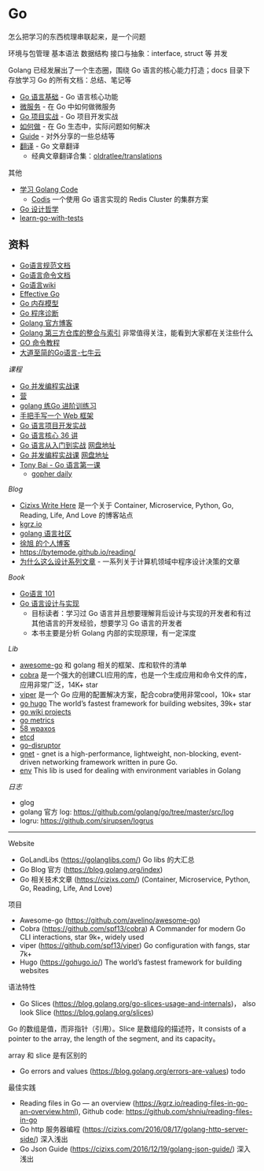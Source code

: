 # Go

怎么把学习的东西梳理串联起来，是一个问题

环境与包管理
基本语法
数据结构
接口与抽象：interface, struct 等
并发

Golang 已经发展出了一个生态圈，围绕 Go 语言的核心能力打造；docs 目录下存放学习 Go 的所有文档：总结、笔记等

- [Go 语言基础](core/README.md) - Go 语言核心功能
- [微服务](microservices/README.md) - 在 Go 中如何做微服务
- [Go 项目实战](develop/README.md) - Go 项目开发实战
- [如何做](howto) - 在 Go 生态中，实际问题如何解决
- [Guide](guide/README.md) - 对外分享的一些总结等
- [翻译](translate) - Go 文章翻译
  - 经典文章翻译合集：[oldratlee/translations](https://github.com/oldratlee/translations)

其他

- [学习 Golang Code](https://www.notion.so/shniu/golang-40ee2f6810b340878eee1af312f06e96)
  - [Codis](https://github.com/CodisLabs/codis) 一个使用 Go 语言实现的 Redis Cluster 的集群方案
- [Go 设计哲学](core/08_oop/README.md)
- [learn-go-with-tests](https://github.com/spring2go/learn-go-with-tests)


## 资料

- [Go语言规范文档](https://golang.google.cn/ref/spec)
- [Go语言命令文档](https://golang.google.cn/doc/cmd)
- [Go语言wiki](https://github.com/golang/go/wiki)
- [Effective Go](https://golang.google.cn/doc/effective_go.html)
- [Go 内存模型](https://golang.google.cn/ref/mem)
- [Go 程序诊断](https://golang.google.cn/doc/diagnostics.html)
- [Golang 官方博客](https://blog.golang.org/index)
- [Golang 第三方仓库的整合与索引](https://libs.garden/go) 非常值得关注，能看到大家都在关注些什么
- [GO 命令教程](https://github.com/hyper0x/go_command_tutorial)
- [大道至简的Go语言-七牛云](http://open.qiniu.us/go-next-c.pdf)

*课程*

- [Go 并发编程实战课](https://pan.baidu.com/disk/home?#/all?vmode=list&path=%2F%E6%9C%80%E6%96%B0%E8%AE%AD%E7%BB%83%E8%90%A5%E8%B5%84%E6%96%99%2Fgeektime%2F01-%E4%B8%93%E6%A0%8F%E8%AF%BE%2F151-200%2F159-Go%E5%B9%B6%E5%8F%91%E7%BC%96%E7%A8%8B%E5%AE%9E%E6%88%98%E8%AF%BE)
- [营](https://pan.baidu.com/disk/main?from=oldversion#/index?category=all&path=%2F%E6%9C%80%E6%96%B0%E8%AE%AD%E7%BB%83%E8%90%A5%E8%B5%84%E6%96%99%2FGo%E8%BF%9B%E9%98%B6%E8%AE%AD%E7%BB%83%E8%90%A5%E7%AC%AC%E5%9B%9B%E6%9C%9F)
- [golang 练Go 进阶训练习](https://github.com/cncamp/golang)
- [手把手写一个 Web 框架](https://time.geekbang.org/column/intro/100090601)
- [Go 语言项目开发实战](https://time.geekbang.org/column/intro/100079601)
- [Go 语言核心 36 讲](https://time.geekbang.org/column/intro/100013101?tab=catalog)
- [Go 语言从入门到实战](https://time.geekbang.org/course/intro/100024001)
  [网盘地址](https://pan.baidu.com/disk/home?#/all?vmode=list&path=%2F%E6%9C%80%E6%96%B0%E8%AE%AD%E7%BB%83%E8%90%A5%E8%B5%84%E6%96%99%2Fgeektime%2F02-%E8%A7%86%E9%A2%91%E8%AF%BE%2F50-99%2F59-Go%E8%AF%AD%E8%A8%80%E4%BB%8E%E5%85%A5%E9%97%A8%E5%88%B0%E5%AE%9E%E6%88%98)
- [Go 并发编程实战课](https://time.geekbang.org/column/intro/100061801) [网盘地址](https://pan.baidu.com/disk/home?#/all?vmode=list&path=%2F%E6%9C%80%E6%96%B0%E8%AE%AD%E7%BB%83%E8%90%A5%E8%B5%84%E6%96%99%2Fgeektime%2F01-%E4%B8%93%E6%A0%8F%E8%AF%BE%2F151-200%2F159-Go%E5%B9%B6%E5%8F%91%E7%BC%96%E7%A8%8B%E5%AE%9E%E6%88%98%E8%AF%BE)
- [Tony Bai - Go 语言第一课](https://time.geekbang.org/column/intro/100093501)
  - [gopher daily](https://github.com/bigwhite/gopherdaily)


*Blog*

- [Cizixs Write Here](https://cizixs.com/) 是一个关于 Container, Microservice, Python, Go, Reading, Life, And Love 的博客站点
- [kgrz.io](https://kgrz.io/)
- [golang 语言社区](https://www.kancloud.cn/cserli/golang)
- [徐旭 的个人博客](https://note.mogutou.xyz/)
- https://bytemode.github.io/reading/
- [为什么这么设计系列文章](https://draveness.me/whys-the-design/) - 一系列关于计算机领域中程序设计决策的文章

*Book*

- [Go语言 101](https://gfw.go101.org/article/101.html)
- [Go 语言设计与实现](https://draveness.me/golang/)
  - 目标读者：学习过 Go 语言并且想要理解背后设计与实现的开发者和有过其他语言的开发经验，想要学习 Go 语言的开发者
  - 本书主要是分析 Golang 内部的实现原理，有一定深度

*Lib*

- [awesome-go](https://github.com/avelino/awesome-go) 和 golang 相关的框架、库和软件的清单
- [cobra](https://github.com/spf13/cobra) 是一个强大的创建CLI应用的库，也是一个生成应用和命令文件的库，应用非常广泛，14K+ star
- [viper](https://github.com/spf13/viper) 是一个 Go 应用的配置解决方案，配合cobra使用非常cool，10k+ star
- [go hugo](https://gohugo.io/) The world’s fastest framework for building websites, 39k+ star
- [go wiki projects](https://github.com/golang/go/wiki/Projects)
- [go metrics](https://github.com/rcrowley/go-metrics)
- [58 wpaxos](https://github.com/wuba/WPaxos)
- [etcd](https://github.com/etcd-io/etcd)
- [go-disruptor](https://github.com/smartystreets-prototypes/go-disruptor)
- [gnet](https://github.com/panjf2000/gnet) - gnet is a high-performance, lightweight, non-blocking, event-driven networking framework written in pure Go.
- [env](https://github.com/timest/env) This lib is used for dealing with environment variables in Golang

*日志*

- glog
- golang 官方 log: https://github.com/golang/go/tree/master/src/log
- logru: https://github.com/sirupsen/logrus

--- 

Website

* GoLandLibs (https://golanglibs.com/)   Go libs 的大汇总
* Go Blog 官方 (https://blog.golang.org/index)
* Go 相关技术文章 (https://cizixs.com/)  (Container, Microservice, Python, Go, Reading, Life, And Love)

项目

* Awesome-go (https://github.com/avelino/awesome-go)
* Cobra (https://github.com/spf13/cobra)  A Commander for modern Go CLI interactions, star 9k+, widely used
* viper (https://github.com/spf13/viper)  Go configuration with fangs, star 7k+
* Hugo (https://gohugo.io/)   The world’s fastest framework for building websites

语法特性

* Go Slices (https://blog.golang.org/go-slices-usage-and-internals)， also look Slice (https://blog.golang.org/slices)

Go 的数组是值，而非指针（引用）。Slice 是数组段的描述符，It consists of a pointer to the array, the length of the segment, and its capacity。

array 和 slice 是有区别的

* Go errors and values (https://blog.golang.org/errors-are-values)  todo

最佳实践

* Reading files in Go — an overview (https://kgrz.io/reading-files-in-go-an-overview.html), Github code: https://github.com/shniu/reading-files-in-go
* Go http 服务器编程 (https://cizixs.com/2016/08/17/golang-http-server-side/)   深入浅出
* Go Json Guide (https://cizixs.com/2016/12/19/golang-json-guide/)   深入浅出
